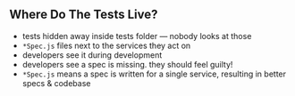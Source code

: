 ##  Where Do The Tests Live?

* tests hidden away inside tests folder — nobody looks at those
* `*Spec.js` files next to the services they act on
* developers see it during development
* developers see a spec is missing. they should feel guilty!
* `*Spec.js` means a spec is written for a single service, resulting in better specs & codebase
